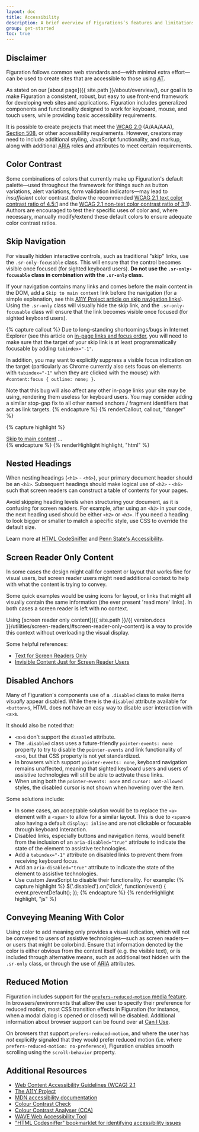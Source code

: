 ```yaml
---
layout: doc
title: Accessibility
description: A brief overview of Figurations’s features and limitations for the creation of accessible content.
group: get-started
toc: true
---
```


## Disclaimer

Figuration follows common web standards and—with minimal extra effort—can be used to create sites that are accessible to those using <abbr title="Assistive Technology" class="initialism">AT</abbr>.

As stated on our [about page]({{ site.path }}/about/overview/), our goal is to make Figuration a consistent, robust, but easy to use front-end framework for developing web sites and applications. Figuration includes generalized components and functionality designed to work for keyboard, mouse, and touch users, while providing basic accessibility requirements.

It is possible to create projects that meet the [<abbr title="Web Content Accessibility Guidelines">WCAG</abbr> 2.0](https://www.w3.org/TR/WCAG/) (A/AA/AAA), [Section 508](https://www.section508.gov/), or other accessibility requirements. However, creators may need to include additional styling, JavaScript functionality, and markup, along with additional <abbr title="Accessible Rich Internet Applications">ARIA</abbr> roles and attributes to meet certain requirements.

## Color Contrast

Some combinations of colors that currently make up Figuration's default palette—used throughout the framework for things such as button variations, alert variations, form validation indicators—may lead to *insufficient* color contrast (below the recommended [WCAG 2.1 text color contrast ratio of 4.5:1](https://www.w3.org/TR/WCAG/#contrast-minimum) and the [WCAG 2.1 non-text color contrast ratio of 3:1](https://www.w3.org/TR/WCAG/#non-text-contrast)). Authors are encouraged to test their specific uses of color and, where necessary, manually modify/extend these default colors to ensure adequate color contrast ratios.

## Skip Navigation

For visually hidden interactive controls, such as traditional "skip" links, use the `.sr-only-focusable` class. This will ensure that the control becomes visible once focused (for sighted keyboard users). **Do not use the `.sr-only-focusable` class in combination with the `.sr-only` class.**

If your navigation contains many links and comes before the main content in the DOM, add a `Skip to main content` link before the navigation (for a simple explanation, see this [A11Y Project article on skip navigation links](https://a11yproject.com/posts/skip-nav-links/)). Using the `.sr-only` class will visually hide the skip link, and the <code>.sr-only-focusable</code> class will ensure that the link becomes visible once focused (for sighted keyboard users).

{% capture callout %}
Due to long-standing shortcomings/bugs in Internet Explorer (see this article on [in-page links and focus order](http://accessibleculture.org/articles/2010/05/in-page-links/), you will need to make sure that the target of your skip link is at least programmatically focusable by adding `tabindex="-1"`.

In addition, you may want to explicitly suppress a visible focus indication on the target (particularly as Chrome currently also sets focus on elements with `tabindex="-1"` when they are clicked with the mouse) with `#content:focus { outline: none; }`.

Note that this bug will also affect any other in-page links your site may be using, rendering them useless for keyboard users. You may consider adding a similar stop-gap fix to all other named anchors / fragment identifiers that act as link targets.
{% endcapture %}
{% renderCallout, callout, "danger" %}

{% capture highlight %}
<body>
  <a href="#content" class="sr-only-focusable">Skip to main content</a>
  ...
  <div class="container" id="content" tabindex="-1">
    <!-- The main page content -->
  </div>
</body>
{% endcapture %}
{% renderHighlight highlight, "html" %}

## Nested Headings

When nesting headings (`<h1>` - `<h6>`), your primary document header should be an `<h1>`. Subsequent headings should make logical use of `<h2>` - `<h6>` such that screen readers can construct a table of contents for your pages.

Avoid skipping heading levels when structuring your document, as it is confusing for screen readers. For example, after using an `<h2>` in your code, the next heading used should be either `<h2>` or `<h3>`. If you need a heading to look bigger or smaller to match a specific style, use CSS to override the default size.

Learn more at [HTML CodeSniffer](http://squizlabs.github.io/HTML_CodeSniffer/Standards/Section508/) and [Penn State's Accessibility](http://accessibility.psu.edu/headings/).

## Screen Reader Only Content

In some cases the design might call for content or layout that works fine for visual users, but screen reader users might need additional context to help with what the content is trying to convey.

Some quick examples would be using icons for layout, or links that might all visually contain the same information (the ever present 'read more' links).  In both cases a screen reader is left with no context.

Using [screen reader only content]({{ site.path }}/{{ version.docs }}/utilities/screen-readers/#screen-reader-only-content) is a way to provide this context without overloading the visual display.

Some helpful references:

- [Text for Screen Readers Only](http://www.coolfields.co.uk/2016/05/text-for-screen-readers-only-updated/)
- [Invisible Content Just for Screen Reader Users](https://webaim.org/techniques/css/invisiblecontent/)

## Disabled Anchors

Many of Figuration's components use of a `.disabled` class to make items _visually_ appear disabled.  While there is the `disabled` attribute available for `<button>`s, HTML does not have an easy way to disable user interaction with `<a>`s.

It should also be noted that:
- `<a>`s don't support the `disabled` attribute.
- The `.disabled` class uses a future-friendly `pointer-events: none` property to try to disable the `pointer-events` and link functionality of `<a>`s, but that CSS property is not yet standardized.
- In browsers which support `pointer-events: none`, keyboard navigation remains unaffected, meaning that sighted keyboard users and users of assistive technologies will still be able to activate these links.
- When using both the `pointer-events: none` and `cursor: not-allowed` styles, the disabled cursor is not shown when hovering over the item.

Some solutions include:
- In some cases, an acceptable solution would be to replace the `<a>` element with a `<span>` to allow for a similar layout.  This is due to `<span>`s also having a default `display: inline` and are not clickable or focusable through keyboard interaction.
- Disabled links, especially buttons and navigation items, would benefit from the inclusion of an `aria-disabled="true"` attribute to indicate the state of the element to assistive technologies.
- Add a `tabindex="-1"` attribute on disabled links to prevent them from receiving keyboard focus.
- Add an `aria-disabled="true"` attribute to indicate the state of the element to assistive technologies.
- Use custom JavaScript to disable their functionality. For example:
{% capture highlight %}
$('.disabled').on('click', function(event) {
  event.preventDefault();
});
{% endcapture %}
{% renderHighlight highlight, "js" %}

## Conveying Meaning With Color

Using color to add meaning only provides a visual indication, which will not be conveyed to users of assistive technologies—such as screen readers—or users that might be colorbind. Ensure that information denoted by the color is either obvious from the content itself (e.g. the visible text), or is included through alternative means, such as additional text hidden with the `.sr-only` class, or through the use of <abbr title="Accessible Rich Internet Applications">ARIA</abbr> attributes.

## Reduced Motion

Figuration includes support for the [`prefers-reduced-motion` media feature](https://www.w3.org/TR/mediaqueries-5/#prefers-reduced-motion). In browsers/environments that allow the user to specify their preference for reduced motion, most CSS transition effects in Figuration (for instance, when a modal dialog is opened or closed) will be disabled. Additional information about browser support can be found over at [Can I Use](https://caniuse.com/?search=prefers-reduced-motion).

On browsers that support `prefers-reduced-motion`, and where the user has *not* explicitly signaled that they would prefer reduced motion (i.e. where `prefers-reduced-motion: no-preference`), Figuration enables smooth scrolling using the `scroll-behavior` property.

## Additional Resources

- [Web Content Accessibility Guidelines (WCAG) 2.1](https://www.w3.org/TR/WCAG/)
- [The A11Y Project](https://www.a11yproject.com/)
- [MDN accessibility documentation](https://developer.mozilla.org/en-US/docs/Web/Accessibility)
- [Colour Contrast Check](https://snook.ca/technical/colour_contrast/colour.html)
- [Colour Contrast Analyser (CCA)](https://www.tpgi.com/color-contrast-checker/)
- [WAVE Web Accessibility Tool](http://wave.webaim.org/)
- ["HTML Codesniffer" bookmarklet for identifying accessibility issues](https://github.com/squizlabs/HTML_CodeSniffer)